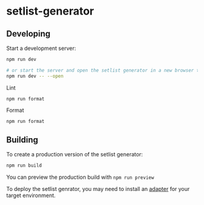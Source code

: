 # setlist-generator

## Developing

Start a development server:

```bash
npm run dev

# or start the server and open the setlist generator in a new browser tab
npm run dev -- --open
```

Lint

`npm run format`

Format

`npm run format`

## Building

To create a production version of the setlist generator:

```bash
npm run build
```

You can preview the production build with `npm run preview`

To deploy the setlist genrator, you may need to install an [adapter](https://svelte.dev/docs/kit/adapters) for your target environment.
